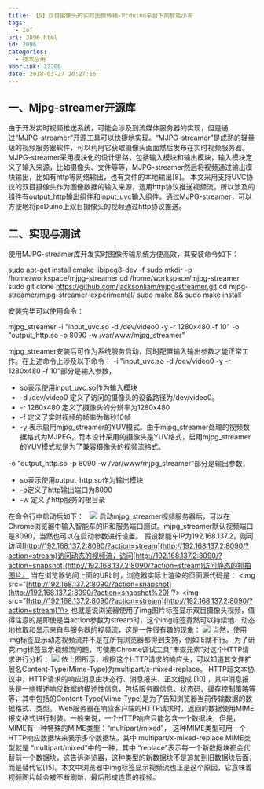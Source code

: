 ```yaml
---
title: 【5】双目摄像头的实时图像传输-Pcduino平台下的智能小车
tags:
  - IoT
url: 2096.html
id: 2096
categories:
  - 技术应用
abbrlink: 22200
date: 2018-03-27 20:27:16
---
```


一、Mjpg-streamer开源库
------------------

由于开发实时视频推送系统，可能会涉及到流媒体服务器的实现，但是通过“MJPG-streamer”开源工具可以快捷地实现。“MJPG-streamer”是成熟的轻量级的视频服务器软件，可以利用它获取摄像头画面然后发布在实时视频服务器。MJPG-streamer采用模块化的设计思路，包括输入模块和输出模块，输入模块定义了输入来源，比如摄像头、文件等等，MJPG-streamer然后将视频通过输出模块输出，比如有http等网络输出，也有文件的本地输出\[8\]。 本文采用支持UVC协议的双目摄像头作为图像数据的输入来源，选用http协议推送视频流，所以涉及的组件有output\_http输出组件和input\_uvc输入组件。通过MJPG-streamer，可以方便地将pcDuino上双目摄像头的视频通过http协议推送。

二、实现与测试
-------

使用MJPG-streamer库开发实时图像传输系统方便高效，其安装命令如下：

sudo apt-get install cmake libjpeg8-dev -f
sudo mkdir -p /home/workspace/mjpg-streamer
cd /home/workspace/mjpg-streamer
sudo git clone https://github.com/jacksonliam/mjpg-streamer.git
cd mjpg-streamer/mjpg-streamer-experimental/
sudo make && sudo make install

安装完毕可以使用命令：

mjpg\_streamer -i "input\_uvc.so -d /dev/video0 -y -r 1280x480 -f 10" -o "output\_http.so -p 8090 -w /var/www/mjpg\_streamer"

mjpg\_streamer安装后可作为系统服务启动，同时配置输入输出参数才能正常工作。在上述命令上涉及以下命令： -i "input\_uvc.so -d /dev/video0 -y -r 1280x480 -f 10"部分是输入参数，

*   so表示使用input_uvc.so作为输入模块
*   -d /dev/video0 定义了访问的摄像头的设备路径为/dev/video0。
*   -r 1280x480 定义了摄像头的分辨率为1280x480
*   -f 定义了实时视频的帧率为每秒10帧
*   -y 表示启用mjpg\_streamer的YUV模式。由于mjpg\_streamer处理的视频数据格式为MJPEG，而本设计采用的摄像头是YUV格式，启用mjpg_streamer的YUV模式就是为了兼容摄像头的视频流格式。

-o "output\_http.so -p 8090 -w /var/www/mjpg\_streamer"部分是输出参数，

*   so表示使用output_http.so作为输出模块
*   -p定义了http输出端口为8090
*   -w 定义了http服务的根目录

在命令行中启动后如下：   [![](http://baiyuan.wang/wp-content/uploads/2018/03/Picture1-6.png)](http://baiyuan.wang/wp-content/uploads/2018/03/Picture1-6.png) 启动mjpg\_streamer视频服务器后，可以在Chrome浏览器中输入智能车的IP和服务端口测试。mjpg\_streamer默认视频端口是8090，当然也可以在启动参数进行设置。 假设智能车IP为192.168.137.2，则可访问[http://192.168.137.2:8090/?action=stream](http://192.168.137.2:8090/?action=stream)访问动态的视频流，访问[http://192.168.137.2:8090/?action=snapshot](http://192.168.137.2:8090/?action=stream)访问静态的抓拍图片。 当在浏览器访问上面的URL时，浏览器实际上渲染的页面源代码是： <img src=”[http://192.168.137.2:8090/?action=snapshot](http://192.168.137.2:8090/?action=snapshot%20) ”/\> <img src=”[http://192.168.137.2:8090/?action=stream](http://192.168.137.2:8090/?action=stream)”/\> 也就是说浏览器使用了img图片标签显示双目摄像头视频，值得注意的是即使是当action参数为stream时，这个img标签竟然可以持续地、动态地拉取和显示来自与服务器的视频流，这是一件很有趣的现象： [![](http://baiyuan.wang/wp-content/uploads/2018/03/Picture2-1.png)](http://baiyuan.wang/wp-content/uploads/2018/03/Picture2-1.png) 当然，使用img标签显示动态视频流并不是在所有浏览器都得到支持，例如IE就不行。 为了研究img标签显示视频流问题，可使用Chrome调试工具“审查元素”对这个HTTP请求进行分析： [![](http://baiyuan.wang/wp-content/uploads/2018/03/Picture1-7.png)](http://baiyuan.wang/wp-content/uploads/2018/03/Picture1-7.png) 依上图所示，根据这个HTTP请求的响应头，可以知道其文件扩展名Content-Type(Mime-Type)为multipart/x-mixed-replace。 HTTP超文本协议中，HTTP请求的响应消息由状态行、消息报头、正文组成 \[10\] ，其中消息报头是一些描述响应数据的描述性信息，包括服务器信息、状态码、缓存控制策略等等，其中包括的Content-Type(Mime-Type)是为了告知浏览器当前传输数据的数据格式、类型。 Web服务器在响应客户端的HTTP请求时，返回的数据使用MIME报文格式进行封装。一般来说，一个HTTP响应只能包含一个数据块，但是，MIME有一种特殊的MIME类型：“multipart/mixed”， 这种MIME类型可用一个HTTP响应数据块来表示多个数据块。其中 multipart/x-mixed-replace MIME类型就是 “multipart/mixed”中的一种，其中 “replace”表示每一个新数据块都会代替前一个数据块，这告诉浏览器，这种类型的新数据块不是追加到旧数据块后面，而是替代它\[15\]。本文中浏览器中img标签显示视频流也正是这个原因，它意味着视频图片帧会被不断刷新，最后形成连贯的视频。